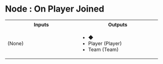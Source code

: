 # Node : On Player Joined

<table>
<tr>
<th height="20">
<img width="441" height="1px">
<!-- <p>  -->
Inputs
<!-- </p> -->
</th>
<th height="20">
<img width="441" height="1">
<!-- <p>  -->
Outputs
<!-- </p> -->
</th>
</tr>
<tr>
<td>
(None)
</td>
<td>
<ul>
  <li>◆</li>
  <li>Player (Player)</li>
  <li>Team (Team)</li>
</ul>
</td>
</tr>
</table>

